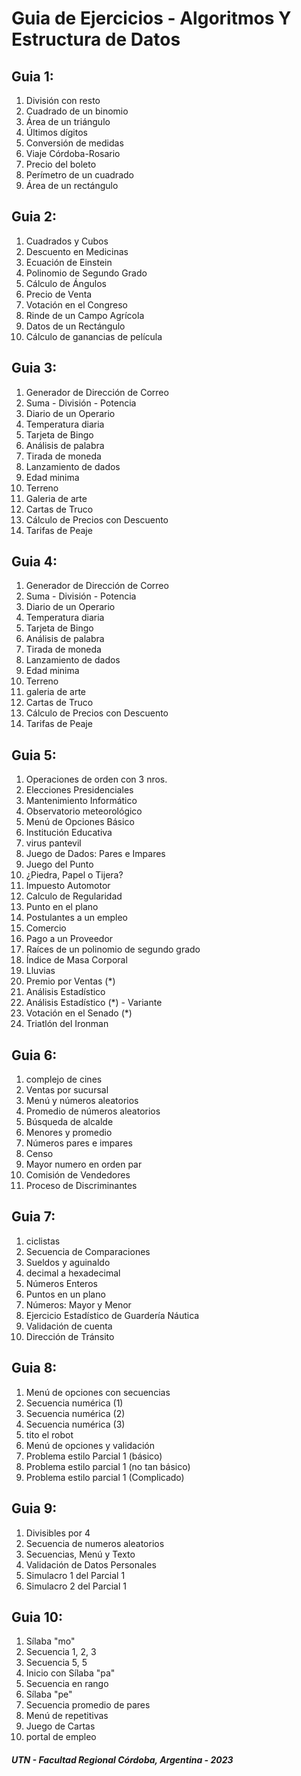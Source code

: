 # Guia de Ejercicios - Algoritmos Y Estructura de Datos

## Guia 1:
1. División con resto
2. Cuadrado de un binomio
3. Área de un triángulo
4. Últimos dígitos
5. Conversión de medidas
6. Viaje Córdoba-Rosario
7. Precio del boleto
8. Perímetro de un cuadrado
9. Área de un rectángulo

## Guia 2:
1. Cuadrados y Cubos
2. Descuento en Medicinas
3. Ecuación de Einstein
4. Polinomio de Segundo Grado
5. Cálculo de Ángulos
6. Precio de Venta
7. Votación en el Congreso
8. Rinde de un Campo Agrícola
9. Datos de un Rectángulo
10. Cálculo de ganancias de película

## Guia 3:
1. Generador de Dirección de Correo
2. Suma - División - Potencia
3. Diario de un Operario
4. Temperatura diaria
5. Tarjeta de Bingo
6. Análisis de palabra
7. Tirada de moneda
8. Lanzamiento de dados
9. Edad minima
10. Terreno
11. Galeria de arte
12. Cartas de Truco
13. Cálculo de Precios con Descuento
14. Tarifas de Peaje

## Guia 4:
1. Generador de Dirección de Correo
2. Suma - División - Potencia
3. Diario de un Operario
4. Temperatura diaria
5. Tarjeta de Bingo
6. Análisis de palabra
7. Tirada de moneda
8. Lanzamiento de dados
9. Edad minima
10. Terreno
11. galeria de arte
12. Cartas de Truco
13. Cálculo de Precios con Descuento
14. Tarifas de Peaje

## Guia 5:
1. Operaciones de orden con 3 nros.
2. Elecciones Presidenciales
3. Mantenimiento Informático
4. Observatorio meteorológico
5. Menú de Opciones Básico
6. Institución Educativa
7. virus pantevil
8. Juego de Dados: Pares e Impares
9. Juego del Punto
10. ¿Piedra, Papel o Tijera?
11. Impuesto Automotor
12. Calculo de Regularidad
13. Punto en el plano
14. Postulantes a un empleo
15. Comercio
16. Pago a un Proveedor
17. Raíces de un polinomio de segundo grado
18. Índice de Masa Corporal
19. Lluvias
20. Premio por Ventas (*)
21. Análisis Estadístico
22. Análisis Estadístico (*) - Variante
23. Votación en el Senado (*)
24. Triatlón del Ironman

## Guia 6:
1. complejo de cines
2. Ventas por sucursal
3. Menú y números aleatorios
4. Promedio de números aleatorios
5. Búsqueda de alcalde
6. Menores y promedio
7. Números pares e impares
8. Censo
9. Mayor numero en orden par
10. Comisión de Vendedores
11. Proceso de Discriminantes

## Guia 7:
1. ciclistas
2. Secuencia de Comparaciones
3. Sueldos y aguinaldo
4. decimal a hexadecimal
5. Números Enteros
6. Puntos en un plano
7. Números: Mayor y Menor
8. Ejercicio Estadístico de Guardería Náutica
9. Validación de cuenta
10. Dirección de Tránsito

## Guia 8:
1. Menú de opciones con secuencias
2. Secuencia numérica (1)
3. Secuencia numérica (2)
4. Secuencia numérica (3)
5. tito el robot
6. Menú de opciones y validación
7. Problema estilo Parcial 1 (básico)
8. Problema estilo parcial 1 (no tan básico)
9. Problema estilo parcial 1 (Complicado)

## Guia 9:
1. Divisibles por 4
2. Secuencia de numeros aleatorios
3. Secuencias, Menú y Texto
4. Validación de Datos Personales
5. Simulacro 1 del Parcial 1
6. Simulacro 2 del Parcial 1

## Guia 10:
1. Sílaba "mo"
2. Secuencia 1, 2, 3
3. Secuencia 5, 5
4. Inicio con Sílaba "pa"
5. Secuencia en rango
6. Sílaba "pe"
7. Secuencia promedio de pares
8. Menú de repetitivas
9. Juego de Cartas
10. portal de empleo




##### UTN - Facultad Regional Córdoba, Argentina - 2023
